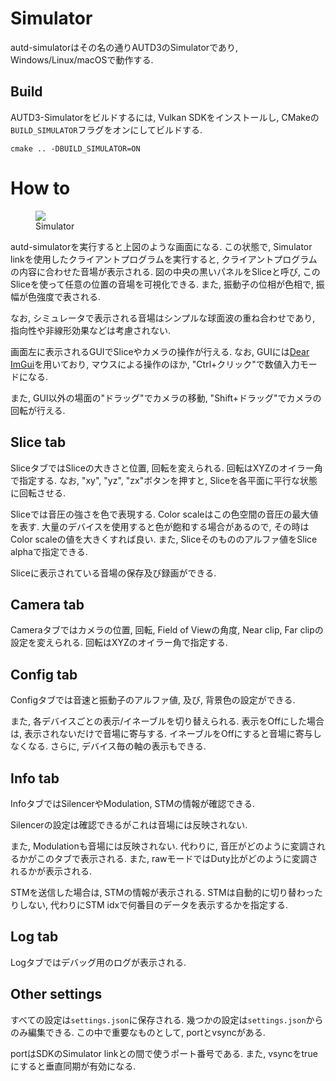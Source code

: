 # Simulator

autd-simulatorはその名の通りAUTD3のSimulatorであり, Windows/Linux/macOSで動作する.

## Build

AUTD3-Simulatorをビルドするには, Vulkan SDKをインストールし, CMakeの`BUILD_SIMULATOR`フラグをオンにしてビルドする.

```
cmake .. -DBUILD_SIMULATOR=ON
```

# How to

<figure>
  <img src="https://raw.githubusercontent.com/shinolab/autd3/master/book/src/fig/Users_Manual/emu-home.jpg"/>
  <figcaption>Simulator</figcaption>
</figure>

autd-simulatorを実行すると上図のような画面になる.
この状態で, Simulator linkを使用したクライアントプログラムを実行すると, クライアントプログラムの内容に合わせた音場が表示される.
図の中央の黒いパネルをSliceと呼び, このSliceを使って任意の位置の音場を可視化できる.
また, 振動子の位相が色相で, 振幅が色強度で表される.

なお, シミュレータで表示される音場はシンプルな球面波の重ね合わせであり, 指向性や非線形効果などは考慮されない.

画面左に表示されるGUIでSliceやカメラの操作が行える.
なお, GUIには[Dear ImGui](https://github.com/ocornut/imgui)を用いており, マウスによる操作のほか, "Ctrl+クリック"で数値入力モードになる.

また, GUI以外の場面の"ドラッグ"でカメラの移動, "Shift+ドラッグ"でカメラの回転が行える.

## Slice tab

SliceタブではSliceの大きさと位置, 回転を変えられる.
回転はXYZのオイラー角で指定する.
なお, "xy", "yz", "zx"ボタンを押すと, Sliceを各平面に平行な状態に回転させる.

Sliceでは音圧の強さを色で表現する.
Color scaleはこの色空間の音圧の最大値を表す.
大量のデバイスを使用すると色が飽和する場合があるので, その時はColor scaleの値を大きくすれば良い.
また, Sliceそのもののアルファ値をSlice alphaで指定できる.

Sliceに表示されている音場の保存及び録画ができる.

## Camera tab

Cameraタブではカメラの位置, 回転, Field of Viewの角度, Near clip, Far clipの設定を変えられる.
回転はXYZのオイラー角で指定する.

## Config tab

Configタブでは音速と振動子のアルファ値, 及び, 背景色の設定ができる.

また, 各デバイスごとの表示/イネーブルを切り替えられる.
表示をOffにした場合は, 表示されないだけで音場に寄与する.
イネーブルをOffにすると音場に寄与しなくなる.
さらに, デバイス毎の軸の表示もできる.

## Info tab

InfoタブではSilencerやModulation, STMの情報が確認できる.

Silencerの設定は確認できるがこれは音場には反映されない.

また, Modulationも音場には反映されない.
代わりに, 音圧がどのように変調されるかがこのタブで表示される.
また, rawモードではDuty比がどのように変調されるかが表示される.

STMを送信した場合は, STMの情報が表示される.
STMは自動的に切り替わったりしない, 代わりにSTM idxで何番目のデータを表示するかを指定する.

## Log tab

Logタブではデバッグ用のログが表示される.

## Other settings

すべての設定は`settings.json`に保存される.
幾つかの設定は`settings.json`からのみ編集できる.
この中で重要なものとして, portとvsyncがある.

portはSDKのSimulator linkとの間で使うポート番号である.
また, vsyncをtrueにすると垂直同期が有効になる.
